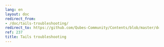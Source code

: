 ```yaml
---
lang: en
layout: doc
redirect_from:
- /doc/tails-troubleshooting/
redirect_to: https://github.com/Qubes-Community/Contents/blob/master/docs/troubleshooting/tails-troubleshooting.md
ref: 237
title: Tails troubleshooting
---
```

